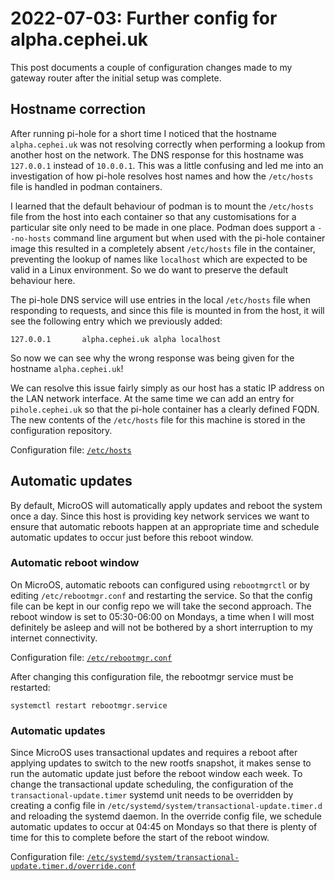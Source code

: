 # 2022-07-03: Further config for alpha.cephei.uk

This post documents a couple of configuration changes made to my gateway router
after the initial setup was complete.

## Hostname correction

After running pi-hole for a short time I noticed that the hostname
`alpha.cephei.uk` was not resolving correctly when performing a lookup from
another host on the network. The DNS response for this hostname was `127.0.0.1`
instead of `10.0.0.1`. This was a little confusing and led me into an
investigation of how pi-hole resolves host names and how the `/etc/hosts` file
is handled in podman containers.

I learned that the default behaviour of podman is to mount the `/etc/hosts` file
from the host into each container so that any customisations for a particular
site only need to be made in one place. Podman does support a `--no-hosts`
command line argument but when used with the pi-hole container image this
resulted in a completely absent `/etc/hosts` file in the container, preventing
the lookup of names like `localhost` which are expected to be valid in a Linux
environment. So we do want to preserve the default behaviour here.

The pi-hole DNS service will use entries in the local `/etc/hosts` file when
responding to requests, and since this file is mounted in from the host, it
will see the following entry which we previously added:

```
127.0.0.1       alpha.cephei.uk alpha localhost
```

So now we can see why the wrong response was being given for the hostname
`alpha.cephei.uk`!

We can resolve this issue fairly simply as our host has a static IP address
on the LAN network interface. At the same time we can add an entry for
`pihole.cephei.uk` so that the pi-hole container has a clearly defined
FQDN. The new contents of the `/etc/hosts` file for this machine is
stored in the configuration repository.

Configuration file:
[`/etc/hosts`](https://github.com/cephei-uk/config/blob/0bb9f28f925471063239ae5ab2f07354838be224/hosts/alpha/hosts)

## Automatic updates

By default, MicroOS will automatically apply updates and reboot the system once
a day. Since this host is providing key network services we want to ensure
that automatic reboots happen at an appropriate time and schedule automatic
updates to occur just before this reboot window.

### Automatic reboot window

On MicroOS, automatic reboots can configured using `rebootmgrctl` or by editing
`/etc/rebootmgr.conf` and restarting the service. So that the config file can be
kept in our config repo we will take the second approach. The reboot window is
set to 05:30-06:00 on Mondays, a time when I will most definitely be asleep and
will not be bothered by a short interruption to my internet connectivity.

Configuration file:
[`/etc/rebootmgr.conf`](https://github.com/cephei-uk/config/blob/4c9e649265729272786cfdc470bb89cb298f055d/hosts/alpha/rebootmgr.conf)

After changing this configuration file, the rebootmgr service must be restarted:

```
systemctl restart rebootmgr.service
```

### Automatic updates

Since MicroOS uses transactional updates and requires a reboot after applying
updates to switch to the new rootfs snapshot, it makes sense to run the
automatic update just before the reboot window each week. To change the
transactional update scheduling, the configuration of the
`transactional-update.timer` systemd unit needs to be overridden by
creating a config file in `/etc/systemd/system/transactional-update.timer.d`
and reloading the systemd daemon. In the override config file, we
schedule automatic updates to occur at 04:45 on Mondays so that there is
plenty of time for this to complete before the start of the reboot window.

Configuration file:
[`/etc/systemd/system/transactional-update.timer.d/override.conf`](https://github.com/cephei-uk/config/blob/4c9e649265729272786cfdc470bb89cb298f055d/hosts/alpha/systemd/transactional-update.timer.d/override.conf)
